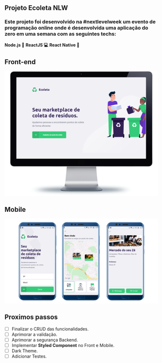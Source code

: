 ## Projeto Ecoleta NLW

### Este projeto foi desenvolvido na #nextlevelweek um evento de programação online onde é desenvolvida uma aplicação do zero em uma semana com as seguintes techs:

**Node.js 🔩**
**ReactJS 💻**
**React Native 📱**

## Front-end

![img](./readmeImages/PC.png)

## Mobile

![img](./readmeImages/Smartphone.png)

## Proximos passos

- [ ] Finalizar o CRUD das funcionalidades.
- [ ] Aprimorar a validação.
- [ ] Aprimorar a segurança Backend.
- [ ] Implementar **Styled Component** no Front e Mobile.
- [ ] Dark Theme.
- [ ] Adicionar Testes.
